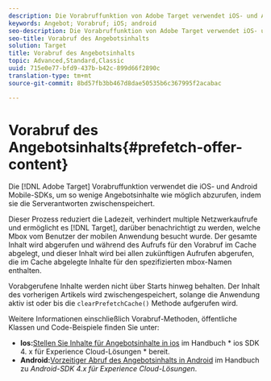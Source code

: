 ```yaml
---
description: Die Vorabruffunktion von Adobe Target verwendet iOS- und Android Mobile-SDKs, um so wenig Angebotsinhalt wie möglich abzurufen, indem die Serverantworten im Cache abgelegt werden.
keywords: Angebot; Vorabruf; iOS; android
seo-description: Die Vorabruffunktion von Adobe Target verwendet iOS- und Android Mobile-SDKs, um so wenig Angebotsinhalt wie möglich abzurufen, indem die Serverantworten im Cache abgelegt werden.
seo-title: Vorabruf des Angebotsinhalts
solution: Target
title: Vorabruf des Angebotsinhalts
topic: Advanced,Standard,Classic
uuid: 715e0e77-bfd9-437b-b42c-899d66f2890c
translation-type: tm+mt
source-git-commit: 8bd57fb3bb467d8dae50535b6c367995f2acabac

---
```



# Vorabruf des Angebotsinhalts{#prefetch-offer-content}

Die [!DNL Adobe Target] Vorabruffunktion verwendet die iOS- und Android Mobile-SDKs, um so wenige Angebotsinhalte wie möglich abzurufen, indem sie die Serverantworten zwischenspeichert.

Dieser Prozess reduziert die Ladezeit, verhindert multiple Netzwerkaufrufe und ermöglicht es [!DNL Target], darüber benachrichtigt zu werden, welche Mbox vom Benutzer der mobilen Anwendung besucht wurde. Der gesamte Inhalt wird abgerufen und während des Aufrufs für den Vorabruf im Cache abgelegt, und dieser Inhalt wird bei allen zukünftigen Aufrufen abgerufen, die im Cache abgelegte Inhalte für den spezifizierten mbox-Namen enthalten.

Vorabgerufene Inhalte werden nicht über Starts hinweg behalten. Der Inhalt des vorherigen Artikels wird zwischengespeichert, solange die Anwendung aktiv ist oder bis die `clearPrefetchCache()` Methode aufgerufen wird.

Weitere Informationen einschließlich Vorabruf-Methoden, öffentliche Klassen und Code-Beispiele finden Sie unter:

* **Ios:**[Stellen Sie Inhalte für Angebotsinhalte in ios](https://marketing.adobe.com/resources/help/en_US/mobile/ios/c_mob_target-prefetch_ios.html) im Handbuch * ios SDK 4. x für Experience Cloud-Lösungen * bereit.
* **Android:**[Vorzeitiger Abruf des Angebotsinhalts in Android](https://marketing.adobe.com/resources/help/en_US/mobile/android/c_mob_target-prefetch_android.html) im Handbuch zu *Android-SDK 4.x für Experience Cloud-Lösungen*.